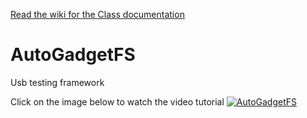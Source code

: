 
[Read the wiki for the Class documentation](https://github.com/IOActive/AutoGadgetFS/wiki)

# AutoGadgetFS
Usb testing framework

Click on the image below to watch the video tutorial
[![AutoGadgetFS](https://img.youtube.com/vi/jefrEQvvELw/0.jpg)](https://www.youtube.com/watch?v=jefrEQvvELw)
